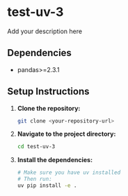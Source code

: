 # test-uv-3

Add your description here

## Dependencies

*   pandas>=2.3.1

## Setup Instructions

1.  **Clone the repository:**
    ```bash
    git clone <your-repository-url>
    ```
2.  **Navigate to the project directory:**
    ```bash
    cd test-uv-3
    ```
3.  **Install the dependencies:**
    ```bash
    # Make sure you have uv installed
    # Then run:
    uv pip install -e .
    ```